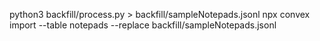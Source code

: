 python3 backfill/process.py > backfill/sampleNotepads.jsonl
npx convex import --table notepads --replace backfill/sampleNotepads.jsonl